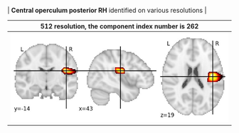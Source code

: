 


| **Central operculum posterior RH** identified on various resolutions |

| 512 resolution, the component index number is 262|  
|:---:|  
| ![Component 512](../512/final/262.jpg "From component 512: Central operculum posterior RH") |